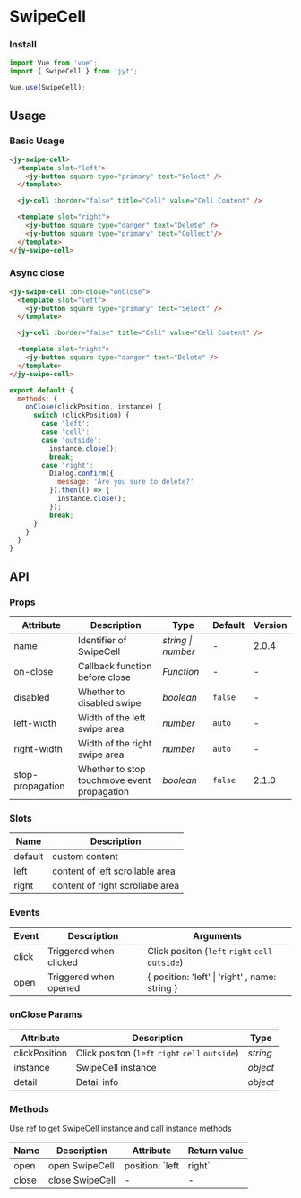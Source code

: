 # SwipeCell

### Install

``` javascript
import Vue from 'vue';
import { SwipeCell } from 'jyt';

Vue.use(SwipeCell);
```

## Usage

### Basic Usage

```html
<jy-swipe-cell>
  <template slot="left">
    <jy-button square type="primary" text="Select" />
  </template>

  <jy-cell :border="false" title="Cell" value="Cell Content" />

  <template slot="right">
    <jy-button square type="danger" text="Delete" />
    <jy-button square type="primary" text="Collect"/>
  </template>
</jy-swipe-cell>
```

### Async close

```html
<jy-swipe-cell :on-close="onClose">
  <template slot="left">
    <jy-button square type="primary" text="Select" />
  </template>

  <jy-cell :border="false" title="Cell" value="Cell Content" />

  <template slot="right">
    <jy-button square type="danger" text="Delete" />
  </template>
</jy-swipe-cell>
```

```js
export default {
  methods: {
    onClose(clickPosition, instance) {
      switch (clickPosition) {
        case 'left':
        case 'cell':
        case 'outside':
          instance.close();
          break;
        case 'right':
          Dialog.confirm({
            message: 'Are you sure to delete?'
          }).then(() => {
            instance.close();
          });
          break;
      }
    }
  }
}
```

## API

### Props

| Attribute | Description | Type | Default | Version |
|------|------|------|------|------|
| name | Identifier of SwipeCell | *string \| number* | - | 2.0.4 |
| on-close | Callback function before close | *Function* | - | - |
| disabled | Whether to disabled swipe | *boolean* | `false` | - |
| left-width | Width of the left swipe area | *number* | `auto` | - |
| right-width | Width of the right swipe area | *number* | `auto` | - |
| stop-propagation | Whether to stop touchmove event propagation | *boolean* | `false` | 2.1.0 |

### Slots

| Name | Description |
|------|------|
| default | custom content |
| left | content of left scrollable area |
| right | content of right scrollabe area |

### Events

| Event | Description | Arguments |
|------|------|------|
| click | Triggered when clicked | Click positon (`left` `right` `cell` `outside`) |
| open | Triggered when opened | { position: 'left' \| 'right' , name: string } |

### onClose Params

| Attribute | Description | Type |
|------|------|------|
| clickPosition | Click positon (`left` `right` `cell` `outside`) | *string* |
| instance | SwipeCell instance | *object* |
| detail | Detail info | *object* |

### Methods

Use ref to get SwipeCell instance and call instance methods

| Name | Description | Attribute | Return value |
|------|------|------|------|
| open | open SwipeCell | position: `left | right` | - |
| close | close SwipeCell | - | - |
